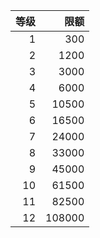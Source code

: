 |等级|限额|
|-:|-:|
| 1|   300|
| 2|  1200|
| 3|  3000|
| 4|  6000|
| 5| 10500|
| 6| 16500|
| 7| 24000|
| 8| 33000|
| 9| 45000|
|10| 61500|
|11| 82500|
|12|108000|